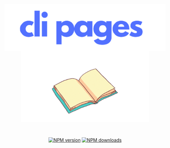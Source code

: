 <div align="center">
  <br />
  <p>
    <a href="https://www.npmjs.com/package/cli-pages"><img style="margin-top:-4%" src="https://raw.githubusercontent.com/jaipack17/cli-pagees/main/assets/cli_pages-removebg-preview%20(1).png" width="606" alt="ruxe" /></a>
  </p>
  <p><img style="margin-top:-4%" src="https://raw.githubusercontent.com/jaipack17/cli-pagees/main/assets/ezgif.com-gif-maker.gif" width="400" alt="ruxe" />
  </p>
  <br/>
  <p>
    <a href="https://www.npmjs.com/package/cli-pages"><img src="https://img.shields.io/npm/v/cli-pages.svg?maxAge=3600" alt="NPM version" /></a>
    <a href="https://www.npmjs.com/package/cli-pages"><img src="https://img.shields.io/npm/dt/cli-pages.svg?maxAge=3600" alt="NPM downloads" /></a>
  </p>
</div>
